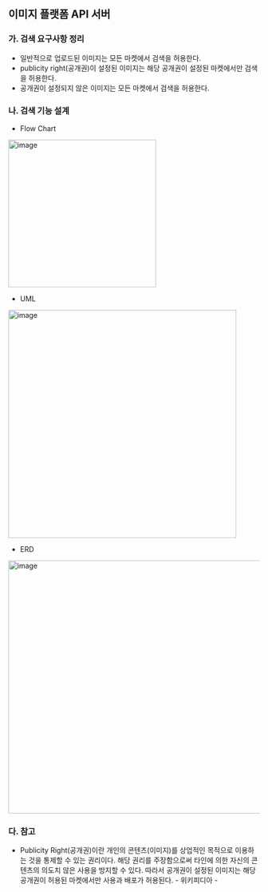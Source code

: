 ## 이미지 플랫폼 API 서버

### 가. 검색 요구사항 정리
- 일반적으로 업로드된 이미지는 모든 마켓에서 검색을 허용한다.
- publicity right(공개권)이 설정된 이미지는 해당 공개권이 설정된 마켓에서만 검색을 허용한다.
- 공개권이 설정되지 않은 이미지는 모든 마켓에서 검색을 허용한다.

### 나. 검색 기능 설계
- Flow Chart
<img width="296" alt="image" src="https://user-images.githubusercontent.com/16694346/222410369-65f48c62-546a-4017-9337-9e23c693e1d2.png">

- UML
<img width="457" alt="image" src="https://user-images.githubusercontent.com/16694346/222410455-ee7e132a-d01d-44b8-82ed-862747b6215c.png">

- ERD
<img width="507" alt="image" src="https://user-images.githubusercontent.com/16694346/222410508-4448e08d-1ff0-40dc-8201-68fec35097ec.png">

### 다. 참고
- Publicity Right(공개권)이란 개인의 콘텐츠(이미지)를 상업적인 목적으로 이용하는 것을 통제할 수 있는 권리이다. 해당 권리를 주장함으로써 타인에 의한 자신의 콘텐츠의 의도치 않은 사용을 방지할 수 있다. 따라서 공개권이 설정된 이미지는 해당 공개권이 허용된 마켓에서만 사용과 배포가 허용된다. - 위키피디아 - 
